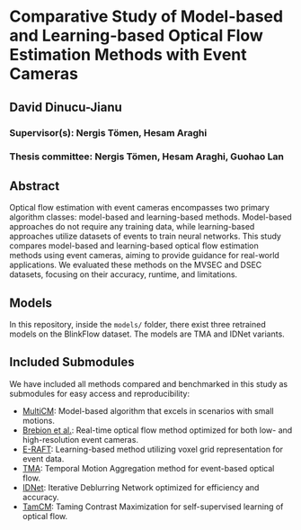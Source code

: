 # Comparative Study of Model-based and Learning-based Optical Flow Estimation Methods with Event Cameras

## David Dinucu-Jianu
### Supervisor(s): Nergis Tömen, Hesam Araghi
### Thesis committee: Nergis Tömen, Hesam Araghi, Guohao Lan

## Abstract
Optical flow estimation with event cameras encompasses two primary algorithm classes: model-based and learning-based methods. Model-based approaches do not require any training data, while learning-based approaches utilize datasets of events to train neural networks. This study compares model-based and learning-based optical flow estimation methods using event cameras, aiming to provide guidance for real-world applications. We evaluated these methods on the MVSEC and DSEC datasets, focusing on their accuracy, runtime, and limitations.

## Models
In this repository, inside the `models/` folder, there exist three retrained models on the BlinkFlow dataset. The models are TMA and IDNet variants.

## Included Submodules
We have included all methods compared and benchmarked in this study as submodules for easy access and reproducibility:

- [MultiCM](https://github.com/username/multicm): Model-based algorithm that excels in scenarios with small motions.
- [Brebion et al.](https://github.com/username/brebion): Real-time optical flow method optimized for both low- and high-resolution event cameras.
- [E-RAFT](https://github.com/username/eraft): Learning-based method utilizing voxel grid representation for event data.
- [TMA](https://github.com/username/tma): Temporal Motion Aggregation method for event-based optical flow.
- [IDNet](https://github.com/username/idnet): Iterative Deblurring Network optimized for efficiency and accuracy.
- [TamCM](https://github.com/username/tamcm): Taming Contrast Maximization for self-supervised learning of optical flow.
